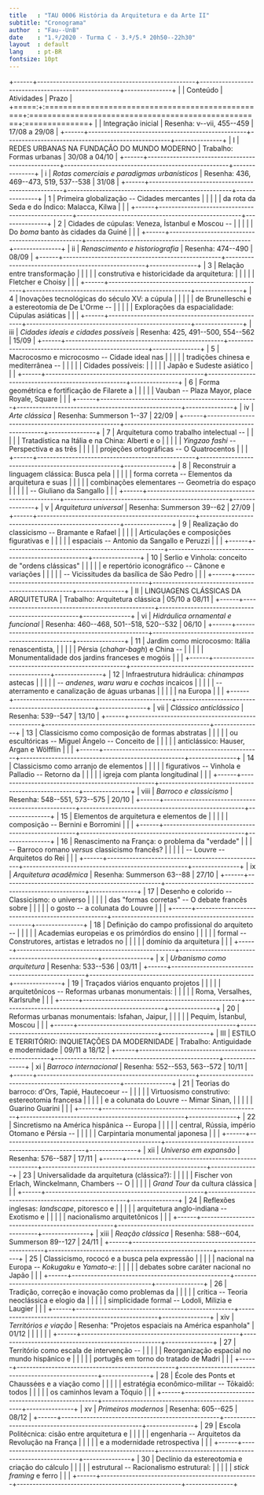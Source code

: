 ```yaml
---
title   : "TAU 0006 História da Arquitetura e da Arte II"
subtitle: "Cronograma"
author  : "Fau--UnB"
date    : "1.º/2020 · Turma C · 3.ª/5.ª 20h50--22h30"
layout  : default
lang    : pt-BR
fontsize: 10pt
---
```


+------+--------------------------------------------------+----------------------------------------------------+---------------+
|      | Conteúdo                                         | Atividades                                         | Prazo         |
+=====:+:=================================================+:===================================================+:==============+
|      | Integração inicial                               | Resenha: v--vii, 455--459                          | 17/08 a 29/08 |
+------+--------------------------------------------------+----------------------------------------------------+---------------+
|    I | REDES URBANAS NA FUNDAÇÃO DO MUNDO MODERNO       | Trabalho: Formas urbanas                           | 30/08 a 04/10 |
+------+--------------------------------------------------+----------------------------------------------------+---------------+
|    i | *Rotas comerciais e paradigmas urbanísticos*     | Resenha: 436, 469--473, 519, 537--538              | 31/08         |
+------+--------------------------------------------------+----------------------------------------------------+---------------+
|    1 | Primeira globalização -- Cidades mercantes       |                                                    |               |
|      | da rota da Seda e do Índico: Malacca, Kilwa      |                                                    |               |
+------+--------------------------------------------------+----------------------------------------------------+---------------+
|    2 | Cidades de cúpulas: Veneza, İstanbul e Moscou -- |                                                    |               |
|      | Do *boma* banto às cidades da Guiné              |                                                    |               |
+------+--------------------------------------------------+----------------------------------------------------+---------------+
|   ii | *Renascimento e historiografia*                  | Resenha: 474--490                                  | 08/09         |
+------+--------------------------------------------------+----------------------------------------------------+---------------+
|    3 | Relação entre transformação                      |                                                    |               |
|      | construtiva e historicidade da arquitetura:      |                                                    |               |
|      | Fletcher e Choisy                                |                                                    |               |
+------+--------------------------------------------------+----------------------------------------------------+---------------+
|    4 | Inovações tecnológicas do século XV: a cúpula    |                                                    |               |
|      | de Brunelleschi e a estereotomia de De L'Orme -- |                                                    |               |
|      | Explorações da espacialidade: Cúpulas asiáticas  |                                                    |               |
+------+--------------------------------------------------+----------------------------------------------------+---------------+
|  iii | *Cidades ideais e cidades possíveis*             | Resenha: 425, 491--500, 554--562                   | 15/09         |
+------+--------------------------------------------------+----------------------------------------------------+---------------+
|    5 | Macrocosmo e microcosmo -- Cidade ideal nas      |                                                    |               |
|      | tradições chinesa e mediterrânea --              |                                                    |               |
|      | Cidades possíveis:                               |                                                    |               |
|      | Japão e Sudeste asiático                         |                                                    |               |
+------+--------------------------------------------------+----------------------------------------------------+---------------+
|    6 | Forma geométrica e fortificação de Filarete a    |                                                    |               |
|      | Vauban -- Plaza Mayor, place Royale, Square      |                                                    |               |
+------+--------------------------------------------------+----------------------------------------------------+---------------+
|   iv | *Arte clássica*                                  | Resenha: Summerson 1--37                           | 22/09         |
+------+--------------------------------------------------+----------------------------------------------------+---------------+
|    7 | Arquitetura como trabalho intelectual --         |                                                    |               |
|      | Tratadística na Itália e na China: Alberti e o   |                                                    |               |
|      | *Yingzao fashi* -- Perspectiva e as três         |                                                    |               |
|      | projeções ortográficas -- O Quatrocentos         |                                                    |               |
+------+--------------------------------------------------+----------------------------------------------------+---------------+
|    8 | Reconstruir a linguagem clássica: Busca pela     |                                                    |               |
|      | forma correta -- Elementos da arquitetura e suas |                                                    |               |
|      | combinações elementares -- Geometria do espaço   |                                                    |               |
|      | -- Giuliano da Sangallo                          |                                                    |               |
+------+--------------------------------------------------+----------------------------------------------------+---------------+
|    v | *Arquitetura universal*                          | Resenha: Summerson 39--62                          | 27/09         |
+------+--------------------------------------------------+----------------------------------------------------+---------------+
|    9 | Realização do classicismo -- Bramante e Rafael   |                                                    |               |
|      | Articulações e composições figurativas e         |                                                    |               |
|      | espaciais -- Antonio da Sangallo e Peruzzi       |                                                    |               |
+------+--------------------------------------------------+----------------------------------------------------+---------------+
|   10 | Serlio e Vinhola: conceito de "ordens clássicas" |                                                    |               |
|      | e repertório iconográfico -- Cânone e variações  |                                                    |               |
|      | -- Vicissitudes da basílica de São Pedro         |                                                    |               |
+------+--------------------------------------------------+----------------------------------------------------+---------------+
|   II | LINGUAGENS CLÁSSICAS DA ARQUITETURA              | Trabalho: Arquitetura clássica                     | 05/10 a 08/11 |
+------+--------------------------------------------------+----------------------------------------------------+---------------+
|   vi | *Hidráulica ornamental e funcional*              | Resenha: 460--468, 501--518, 520--532              | 06/10         |
+------+--------------------------------------------------+----------------------------------------------------+---------------+
|   11 | Jardim como microcosmo: Itália renascentista,    |                                                    |               |
|      | Pérsia (*chahar-bagh*) e China --                |                                                    |               |
|      | Monumentalidade dos jardins franceses e mogóis   |                                                    |               |
+------+--------------------------------------------------+----------------------------------------------------+---------------+
|   12 | Infraestrutura hidráulica: *chinampas* astecas   |                                                    |               |
|      | -- *andenes*, *waru waru* e *cochas* incaicos    |                                                    |               |
|      | -- aterramento e canalização de águas urbanas    |                                                    |               |
|      | na Europa                                        |                                                    |               |
+------+--------------------------------------------------+----------------------------------------------------+---------------+
|  vii | *Clássico anticlássico*                          | Resenha: 539--547                                  | 13/10         |
+------+--------------------------------------------------+----------------------------------------------------+---------------+
|   13 | Classicismo como composição de formas abstratas  |                                                    |               |
|      | ou escultóricas -- Miguel Ângelo -- Conceito de  |                                                    |               |
|      | anticlássico: Hauser, Argan e Wölfflin           |                                                    |               |
+------+--------------------------------------------------+----------------------------------------------------+---------------+
|   14 | Classicismo como arranjo de elementos            |                                                    |               |
|      | figurativos -- Vinhola e Palladio -- Retorno da  |                                                    |               |
|      | igreja com planta longitudinal                   |                                                    |               |
+------+--------------------------------------------------+----------------------------------------------------+---------------+
| viii | *Barroco e classicismo*                          | Resenha: 548--551, 573--575                        | 20/10         |
+------+--------------------------------------------------+----------------------------------------------------+---------------+
|   15 | Elementos de arquitetura e elementos de          |                                                    |               |
|      | composição -- Bernini e Borromini                |                                                    |               |
+------+--------------------------------------------------+----------------------------------------------------+---------------+
|   16 | Renascimento na França: o problema da "verdade"  |
|      | -- Barroco romano *versus* classicismo francês?  |                                                    |               |
|      | -- Louvre -- Arquitetos do Rei                   |                                                    |               |
+------+--------------------------------------------------+----------------------------------------------------+---------------+
|   ix | *Arquitetura acadêmica*                          | Resenha: Summerson 63--88                          | 27/10         |
+------+--------------------------------------------------+----------------------------------------------------+---------------+
|   17 | Desenho e colorido -- Classicismo: o universo    |                                                    |               |
|      | das "formas corretas" -- O debate francês sobre  |                                                    |               |
|      | o gosto -- a colunata do Louvre                  |                                                    |               |
+------+--------------------------------------------------+----------------------------------------------------+---------------+
|   18 | Definição do campo profissional do arquiteto --  |                                                    |               |
|      | Academias europeias e os primórdios do ensino    |                                                    |               |
|      | formal -- Construtores, artistas e letrados no   |                                                    |               |
|      | domínio da arquitetura                           |                                                    |               |
+------+--------------------------------------------------+----------------------------------------------------+---------------+
|    x | *Urbanismo como arquitetura*                     | Resenha: 533--536                                  | 03/11         |
+------+--------------------------------------------------+----------------------------------------------------+---------------+
|   19 | Traçados viários enquanto projetos               |                                                    |               |
|      | arquitetônicos -- Reformas urbanas monumentais:  |                                                    |               |
|      | Roma, Versalhes, Karlsruhe                       |                                                    |               |
+------+--------------------------------------------------+----------------------------------------------------+---------------+
|   20 | Reformas urbanas monumentais: Isfahan, Jaipur,   |                                                    |               |
|      | Pequim, İstanbul, Moscou                         |                                                    |               |
+------+--------------------------------------------------+----------------------------------------------------+---------------+
|  III | ESTILO E TERRITÓRIO: INQUIETAÇÕES DA MODERNIDADE | Trabalho: Antiguidade e modernidade                | 09/11 a 18/12 |
+------+--------------------------------------------------+----------------------------------------------------+---------------+
|   xi | *Barroco internacional*                          | Resenha: 552--553, 563--572                        | 10/11         |
+------+--------------------------------------------------+----------------------------------------------------+---------------+
|   21 | Teorias do barroco: d'Ors, Tapié, Hautecoeur --  |                                                    |               |
|      | Virtuosismo construtivo: estereotomia francesa   |                                                    |               |
|      | e a colunata do Louvre -- Mimar Sinan,           |                                                    |               |
|      | Guarino Guarini                                  |                                                    |               |
+------+--------------------------------------------------+----------------------------------------------------+---------------+
|   22 | Sincretismo na América hispânica -- Europa       |                                                    |               |
|      | central, Rússia, império Otomano e Pérsia --     |                                                    |               |
|      | Carpintaria monumental japonesa                  |                                                    |               |
+------+--------------------------------------------------+----------------------------------------------------+---------------+
|  xii | *Universo em expansão*                           | Resenha: 576--587                                  | 17/11         |
+------+--------------------------------------------------+----------------------------------------------------+---------------+
|   23 | Universalidade da arquitetura (clássica?):       |                                                    |               |
|      | Fischer von Erlach, Winckelmann, Chambers -- O   |                                                    |               |
|      | *Grand Tour* da cultura clássica                 |                                                    |               |
+------+--------------------------------------------------+----------------------------------------------------+---------------+
|   24 | Reflexões inglesas: *landscape*, pitoresco e     |                                                    |               |
|      | arquitetura anglo-indiana -- Exotismo e          |                                                    |               |
|      | nacionalismo arquitetônicos                      |                                                    |               |
+------+--------------------------------------------------+----------------------------------------------------+---------------+
| xiii | *Reação clássica*                                | Resenha: 588--604, Summerson 89--127               | 24/11         |
+------+--------------------------------------------------+----------------------------------------------------+---------------+
|   25 | Classicismo, rococó e a busca pela expressão     |                                                    |               |
|      | nacional na Europa -- *Kokugaku* e *Yamato-e*:   |                                                    |               |
|      | debates sobre caráter nacional no Japão          |                                                    |               |
+------+--------------------------------------------------+----------------------------------------------------+---------------+
|   26 | Tradição, correção e inovação como problemas da  |                                                    |               |
|      | crítica -- Teoria neoclássica e elogio da        |                                                    |               |
|      | simplicidade formal -- Lodoli, Milizia e Laugier |                                                    |               |
+------+--------------------------------------------------+----------------------------------------------------+---------------+
|  xiv | *Territórios e viação*                           | Resenha: "Projetos espaciais na América espanhola" | 01/12         |
|      |                                                  |                                                    |               |
+------+--------------------------------------------------+----------------------------------------------------+---------------+
|   27 | Território como escala de intervenção --         |                                                    |               |
|      | Reorganização espacial no mundo hispânico e      |                                                    |               |
|      | portugês em torno do tratado de Madri            |                                                    |               |
+------+--------------------------------------------------+----------------------------------------------------+---------------+
|   28 | École des Ponts et Chaussées e a viação como     |                                                    |               |
|      | estratégia econômico-militar -- Tōkaidō: todos   |                                                    |               |
|      | os caminhos levam a Tóquio                       |                                                    |               |
+------+--------------------------------------------------+----------------------------------------------------+---------------+
|   xv | *Primeiros modernos*                             | Resenha: 605--625                                  | 08/12         |
+------+--------------------------------------------------+----------------------------------------------------+---------------+
|   29 | Escola Politécnica: cisão entre arquitetura e    |                                                    |               |
|      | engenharia -- Arquitetos da Revolução na França  |                                                    |               |
|      | e a modernidade retrospectiva                    |                                                    |               |
+------+--------------------------------------------------+----------------------------------------------------+---------------+
|   30 | Declínio da estereotomia e criação do cálculo    |                                                    |               |
|      | estrutural -- Racionalismo estrutural:           |                                                    |               |
|      | *stick framing* e ferro                          |                                                    |               |
+------+--------------------------------------------------+----------------------------------------------------+---------------+
